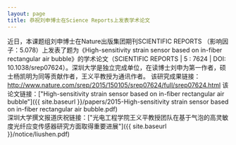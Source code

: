 ```yaml
---
layout: page
title: 恭祝刘申博士在Science Reports上发表学术论文
---
```


近日，本课题组刘申博士在Nature出版集团期刊SCIENTIFIC REPORTS （影响因子：5.078）上发表了题为《High-sensitivity strain sensor based on in-fiber rectangular air bubble》的学术论文（SCIENTIFIC REPORTS | 5 : 7624 | DOI: 10.1038/srep07624）。深圳大学是独立完成单位，在读博士刘申为第一作者，硕士杨凯明为同等贡献作者，王义平教授为通讯作者。
 该研究成果链接：http://www.nature.com/srep/2015/150105/srep07624/full/srep07624.html
 该论文链接：["High-sensitivity strain sensor based on in-fiber rectangular air bubble"]({{ site.baseurl }}/papers/2015-High-sensitivity strain sensor based on in-fiber rectangular air bubble.pdf)<br>
 深圳大学撰文报道庆祝链接：["光电工程学院王义平教授团队在基于气泡的高灵敏度光纤应变传感器研究方面取得重要进展"]({{ site.baseurl }}/notice/liushen.pdf)<br>